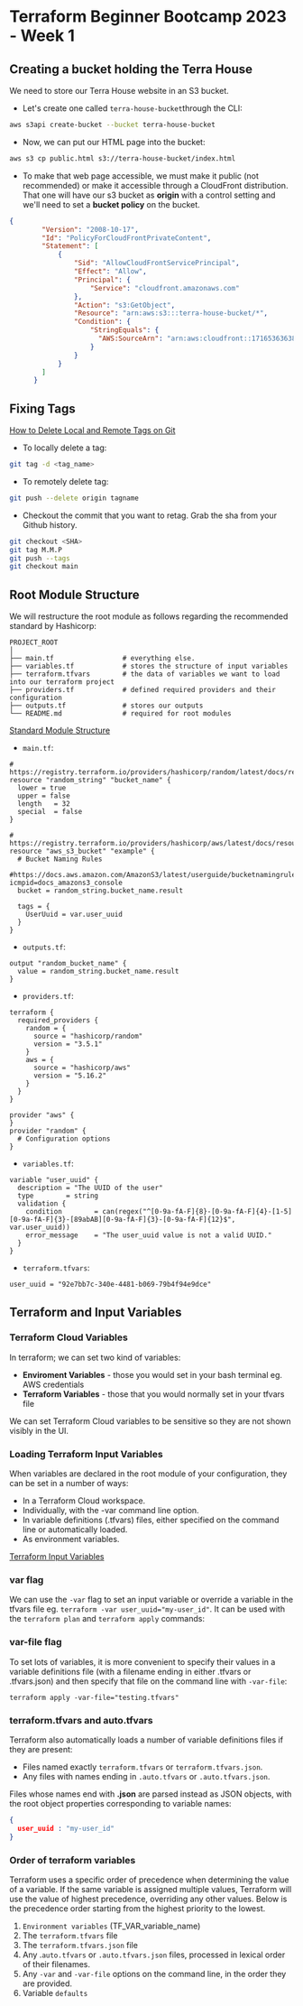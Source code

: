 # Terraform Beginner Bootcamp 2023 - Week 1

## Creating a bucket holding the Terra House

We need to store our Terra House website in an S3 bucket. 

- Let's create one called `terra-house-bucket`through the CLI:

```bash
aws s3api create-bucket --bucket terra-house-bucket
```
- Now, we can put our HTML page into the bucket:

```bash
aws s3 cp public.html s3://terra-house-bucket/index.html
```
- To make that web page accessible, we must make it public (not recommended) or make it accessible through a CloudFront distribution. That one will have our s3 bucket as **origin** with a control setting and we'll need to set a **bucket policy** on the bucket.

```json
{
        "Version": "2008-10-17",
        "Id": "PolicyForCloudFrontPrivateContent",
        "Statement": [
            {
                "Sid": "AllowCloudFrontServicePrincipal",
                "Effect": "Allow",
                "Principal": {
                    "Service": "cloudfront.amazonaws.com"
                },
                "Action": "s3:GetObject",
                "Resource": "arn:aws:s3:::terra-house-bucket/*",
                "Condition": {
                    "StringEquals": {
                      "AWS:SourceArn": "arn:aws:cloudfront::171653636382:distribution/EZRCSQ1OQXHZV"
                    }
                }
            }
        ]
      }
```

## Fixing Tags

[How to Delete Local and Remote Tags on Git](https://devconnected.com/how-to-delete-local-and-remote-tags-on-git/)

- To locally delete a tag:
```sh
git tag -d <tag_name>
```

- To remotely delete tag:

```sh
git push --delete origin tagname
```
- Checkout the commit that you want to retag. Grab the sha from your Github history.

```sh
git checkout <SHA>
git tag M.M.P
git push --tags
git checkout main
```

## Root Module Structure

We will restructure the root module as follows regarding the recommended standard by Hashicorp:

```
PROJECT_ROOT
│
├── main.tf                 # everything else.
├── variables.tf            # stores the structure of input variables
├── terraform.tfvars        # the data of variables we want to load into our terraform project
├── providers.tf            # defined required providers and their configuration
├── outputs.tf              # stores our outputs
└── README.md               # required for root modules
```

[Standard Module Structure](https://developer.hashicorp.com/terraform/language/modules/develop/structure)

- `main.tf`:

```hcl
# https://registry.terraform.io/providers/hashicorp/random/latest/docs/resources/string
resource "random_string" "bucket_name" {
  lower = true
  upper = false
  length   = 32
  special  = false
}

# https://registry.terraform.io/providers/hashicorp/aws/latest/docs/resources/s3_bucket
resource "aws_s3_bucket" "example" {
  # Bucket Naming Rules
  #https://docs.aws.amazon.com/AmazonS3/latest/userguide/bucketnamingrules.html?icmpid=docs_amazons3_console
  bucket = random_string.bucket_name.result

  tags = {
    UserUuid = var.user_uuid
  }
}
```

- `outputs.tf`:

```hcl
output "random_bucket_name" {
  value = random_string.bucket_name.result
}
```

- `providers.tf`:

```hcl
terraform {
  required_providers {
    random = {
      source = "hashicorp/random"
      version = "3.5.1"
    }
    aws = {
      source = "hashicorp/aws"
      version = "5.16.2"
    }
  }
}

provider "aws" {
}
provider "random" {
  # Configuration options
}
```

- `variables.tf`:

```hcl
variable "user_uuid" {
  description = "The UUID of the user"
  type        = string
  validation {
    condition        = can(regex("^[0-9a-fA-F]{8}-[0-9a-fA-F]{4}-[1-5][0-9a-fA-F]{3}-[89abAB][0-9a-fA-F]{3}-[0-9a-fA-F]{12}$", var.user_uuid))
    error_message    = "The user_uuid value is not a valid UUID."
  }
}
```

- `terraform.tfvars`:

```hcl
user_uuid = "92e7bb7c-340e-4481-b069-79b4f94e9dce"
```

## Terraform and Input Variables

### Terraform Cloud Variables

In terraform; we can set two kind of variables:
- **Enviroment Variables** - those you would set in your bash terminal eg. AWS credentials
- **Terraform Variables** - those that you would normally set in your tfvars file

We can set Terraform Cloud variables to be sensitive so they are not shown visibly in the UI.

### Loading Terraform Input Variables

When variables are declared in the root module of your configuration, they can be set in a number of ways:

- In a Terraform Cloud workspace.
- Individually, with the -var command line option.
- In variable definitions (.tfvars) files, either specified on the command line or automatically loaded.
- As environment variables.

[Terraform Input Variables](https://developer.hashicorp.com/terraform/language/values/variables)

### var flag

We can use the `-var` flag to set an input variable or override a variable in the tfvars file eg. `terraform -var user_uuid="my-user_id"`. It can be used with the `terraform plan` and `terraform apply` commands:

### var-file flag

To set lots of variables, it is more convenient to specify their values in a variable definitions file (with a filename ending in either .tfvars or .tfvars.json) and then specify that file on the command line with `-var-file`:

`terraform apply -var-file="testing.tfvars"`

### terraform.tfvars and auto.tfvars

Terraform also automatically loads a number of variable definitions files if they are present:

- Files named exactly `terraform.tfvars` or `terraform.tfvars.json`.
- Any files with names ending in `.auto.tfvars` or `.auto.tfvars.json`.

Files whose names end with **.json** are parsed instead as JSON objects, with the root object properties corresponding to variable names:

```json
{
  user_uuid : "my-user_id"
}
```

### Order of terraform variables

Terraform uses a specific order of precedence when determining the value of a variable. If the same variable is assigned multiple values, Terraform will use the value of highest precedence, overriding any other values. Below is the precedence order starting from the highest priority to the lowest.

1. `Environment variables` (TF_VAR_variable_name)
2. The `terraform.tfvars` file
3. The `terraform.tfvars.json` file
4. Any .`auto.tfvars` or `.auto.tfvars.json` files, processed in lexical order of their filenames.
5. Any `-var` and `-var-file` options on the command line, in the order they are provided.
6. Variable `defaults`